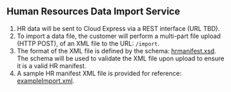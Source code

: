 ## Human Resources Data Import Service

1. HR data will be sent to Cloud Express via a REST interface (URL TBD).
2. To import a data file, the customer will perform a multi-part file upload (HTTP POST),
   of an XML file to the URL: ```/import```.
3. The format of the XML file is defined by the schema: [hrmanifest.xsd][hrmanifest.xsd].
   The schema will be used to validate the XML file upon upload to ensure it
   is a valid HR manifest.
4. A sample HR manifest XML file is provided for reference: [exampleImport.xml][exampleImport.xml].

[hrmanifest.xsd]:    https://github.com/rSmart/CE-tech-docs/blob/master/hrmanifest.xsd
[exampleImport.xml]: https://github.com/rSmart/CE-tech-docs/blob/master/exampleImport.xml
